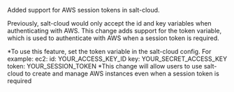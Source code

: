 Added support for AWS session tokens in salt-cloud.

Previously, salt-cloud would only accept the id and key variables when authenticating with AWS. This change adds support for the token variable, which is used to authenticate with AWS when a session token is required.

*To use this feature, set the token variable in the salt-cloud config. For example:
ec2:
id: YOUR_ACCESS_KEY_ID
key: YOUR_SECRET_ACCESS_KEY
token: YOUR_SESSION_TOKEN
*This change will allow users to use salt-cloud to create and manage AWS instances even when a session token is required